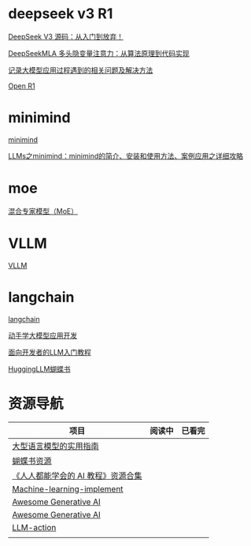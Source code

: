 # deepseek v3 R1

[DeepSeek V3 源码：从入门到放弃！](https://blog.csdn.net/weixin_44153630/article/details/146063624)

[DeepSeekMLA 多头隐变量注意力：从算法原理到代码实现](https://www.bilibili.com/video/BV1GnKLeTEyr/?vd_source=2e2219ce24d3c1bc22bcca24c4a4f0ff&spm_id_from=333.788.videopod.sections)

[记录大模型应用过程遇到的相关问题及解决方法](https://github.com/wyf3/llm_related)

[Open R1](https://github.com/huggingface/open-r1)


# minimind

[minimind](https://github.com/jingyaogong/minimind/tree/6e9cd28ef9b34a0a10afbdf6f59e65cb6e628efb)

[LLMs之minimind：minimind的简介、安装和使用方法、案例应用之详细攻略](https://blog.csdn.net/qq_41185868/article/details/142457930)



# moe

[混合专家模型（MoE）](https://zhuanlan.zhihu.com/p/672025580)





# VLLM

[ VLLM](https://vllm.hyper.ai/docs/getting-started/installation)

# langchain

[langchain](https://www.langchain.asia/get_started/quickstart)

[动手学大模型应用开发](https://datawhalechina.github.io/llm-universe/#/C2/1.%20%E5%9F%BA%E6%9C%AC%E6%A6%82%E5%BF%B5)

[面向开发者的LLM入门教程](https://datawhalechina.github.io/llm-cookbook/#/C1/2.%20%E6%8F%90%E7%A4%BA%E5%8E%9F%E5%88%99%20Guidelines)

[HuggingLLM蝴蝶书](https://datawhalechina.github.io/hugging-llm/#/chapter2/chapter2)




# 资源导航

| 项目                                                                                             | 阅读中 | 已看完 |
| ------------------------------------------------------------------------------------------------ | ------ | ------ |
| [大型语言模型的实用指南](https://github.com/Mooler0410/LLMsPracticalGuide)                          |        |        |
| [蝴蝶书资源](https://github.com/datawhalechina/hugging-llm/tree/main/resources)                     |        |        |
| [《人人都能学会的 AI 教程》资源合集](https://rncg5jvpme.feishu.cn/wiki/U9rYwRHQoil6vBkitY8cbh5tnL9) |        |        |
| [Machine-learning-implement](https://github.com/Allensmile/Machine-learning-implement)              |        |        |
| [Awesome Generative AI](https://github.com/steven2358/awesome-generative-ai#readme)                 |        |        |
| [Awesome Generative AI](https://github.com/steven2358/awesome-generative-ai#readme)                 |        |        |
| [LLM-action](https://github.com/liguodongiot/llm-action)                                            |        |        |
|                                                                                                  |        |        |
